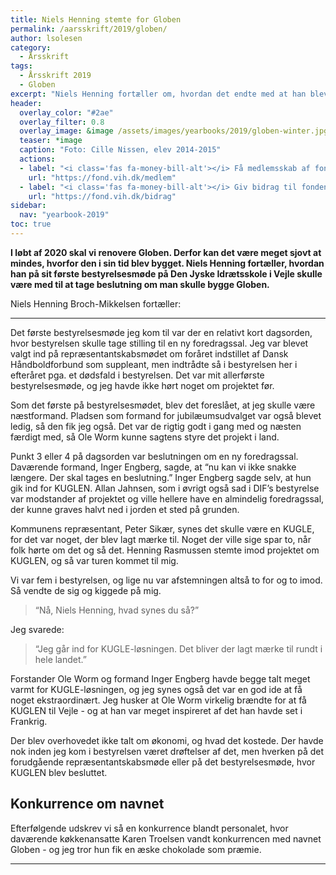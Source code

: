 ```yaml
---
title: Niels Henning stemte for Globen
permalink: /aarsskrift/2019/globen/
author: lsolesen
category:
  - Årsskrift
tags:
  - Årsskrift 2019
  - Globen
excerpt: "Niels Henning fortæller om, hvordan det endte med at han blev tungen på vægtskålen, da Globen blev besluttet."
header:
  overlay_color: "#2ae"
  overlay_filter: 0.8
  overlay_image: &image /assets/images/yearbooks/2019/globen-winter.jpg
  teaser: *image
  caption: "Foto: Cille Nissen, elev 2014-2015"
  actions:
  - label: "<i class='fas fa-money-bill-alt'></i> Få medlemsskab af fonden"
    url: "https://fond.vih.dk/medlem"
  - label: "<i class='fas fa-money-bill-alt'></i> Giv bidrag til fonden"
    url: "https://fond.vih.dk/bidrag"
sidebar:
  nav: "yearbook-2019"
toc: true
---
```


**I løbt af 2020 skal vi renovere Globen. Derfor kan det være meget sjovt at mindes, hvorfor den i sin tid blev bygget. Niels Henning fortæller, hvordan han på sit første bestyrelsesmøde på Den Jyske Idrætsskole i Vejle skulle være med til at tage beslutning om man skulle bygge Globen.**

Niels Henning Broch-Mikkelsen fortæller:

***

Det første bestyrelsesmøde jeg kom til var der en relativt kort dagsorden, hvor bestyrelsen skulle tage stilling til en ny foredragssal. Jeg var blevet valgt ind på repræsentantskabsmødet om foråret indstillet af Dansk Håndboldforbund som suppleant, men indtrådte så i bestyrelsen her i efteråret pga. et dødsfald i bestyrelsen. Det var mit allerførste bestyrelsesmøde, og jeg havde ikke hørt noget om projektet før.

Som det første på bestyrelsesmødet, blev det foreslået, at jeg skulle være næstformand. Pladsen som formand for jubilæumsudvalget var også blevet ledig, så den fik jeg også. Det var de rigtig godt i gang med og næsten færdigt med, så Ole Worm kunne sagtens styre det projekt i land.

Punkt 3 eller 4 på dagsorden var beslutningen om en ny foredragssal. Daværende formand, Inger Engberg, sagde, at “nu kan vi ikke snakke længere. Der skal tages en beslutning.” Inger Engberg sagde selv, at hun gik ind for KUGLEN. Allan Jahnsen, som i øvrigt også sad i DIF’s bestyrelse var modstander af projektet og ville hellere have en almindelig foredragssal, der kunne graves halvt ned i jorden et sted på grunden.

Kommunens repræsentant, Peter Sikær, synes det skulle være en KUGLE, for det var noget, der blev lagt mærke til. Noget der ville sige spar to, når folk hørte om det og så det. Henning Rasmussen stemte imod projektet om KUGLEN, og så var turen kommet til mig.

Vi var fem i bestyrelsen, og lige nu var afstemningen altså to for og to imod. Så vendte de sig og kiggede på mig.

> “Nå, Niels Henning, hvad synes du så?”

Jeg svarede: 

> “Jeg går ind for KUGLE-løsningen. Det bliver der lagt mærke til rundt i hele landet.”

Forstander Ole Worm og formand Inger Engberg havde begge talt meget varmt for KUGLE-løsningen, og jeg synes også det var en god ide at få noget ekstraordinært. Jeg husker at Ole Worm virkelig brændte for at få KUGLEN til Vejle - og at han var meget inspireret af det han havde set i Frankrig.

Der blev overhovedet ikke talt om økonomi, og hvad det kostede. Der havde nok inden jeg kom i bestyrelsen været drøftelser af det, men hverken på det forudgående repræsentantskabsmøde eller på det bestyrelsesmøde, hvor KUGLEN blev besluttet.

## Konkurrence om navnet

Efterfølgende udskrev vi så en konkurrence blandt personalet, hvor daværende køkkenansatte Karen Troelsen vandt konkurrencen med navnet Globen - og jeg tror hun fik en æske chokolade som præmie. 

***
